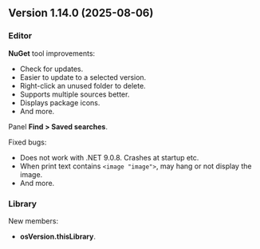 ## Version 1.14.0 (2025-08-06)

### Editor
**NuGet** tool improvements:
- Check for updates.
- Easier to update to a selected version.
- Right-click an unused folder to delete.
- Supports multiple sources better.
- Displays package icons.
- And more.

Panel **Find > Saved searches**.

Fixed bugs:
- Does not work with .NET 9.0.8. Crashes at startup etc.
- When print text contains `<image "image">`, may hang or not display the image.
- And more.

### Library
New members:
- **osVersion.thisLibrary**.
